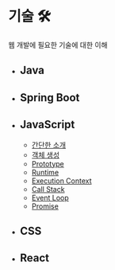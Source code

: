 # 기술 🛠
웹 개발에 필요한 기술에 대한 이해

* ## Java      
* ## Spring Boot      
* ## JavaScript      
	* [간단한 소개](https://github.com/mingeun2154/skill/tree/main/JS/whatIsJS#javascript)
	* [객체 생성](https://github.com/mingeun2154/skill/tree/main/JS/object/#javascript-object)
	* [Prototype](https://github.com/mingeun2154/skill/tree/main/JS/object/#prototype)
	* [Runtime](https://github.com/mingeun2154/skill/tree/main/JS/howDoesItWork#runtime-1)      
	* [Execution Context](https://github.com/mingeun2154/skill/tree/main/JS/howDoesItWork#execution-context-1)      
	* [Call Stack](https://github.com/mingeun2154/skill/tree/main/JS/howDoesItWork#call-stack-1)      
	* [Event Loop](https://github.com/mingeun2154/skill/tree/main/JS/howDoesItWork#event-loop-1)      
	* [Promise](https://github.com/mingeun2154/skill/tree/main/JS/promise)
* ## CSS
* ## React      

